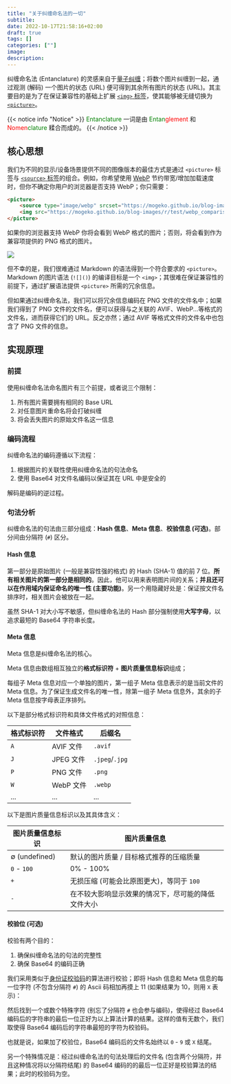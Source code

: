 ```yaml
---
title: "关于纠缠命名法的一切"
subtitle: 
date: 2022-10-17T21:58:16+02:00
draft: true
tags: []
categories: [""]
image: 
description: 
---
```


<!-- 
![](https://mogeko.github.io/blog-images/r/101/)
{{< spoiler >}}{{< /spoiler >}}
&emsp;&emsp;
 -->

纠缠命名法 (Entanclature) 的灵感来自于[量子纠缠](https://zh.wikipedia.org/wiki/量子纏結)；将数个图片纠缠到一起，通过观测 (解码) 一个图片的状态 (URL) 便可得到其余所有图片的状态 (URL)。其主要目的是为了在保证兼容性的基础上扩展 [`<img>` 标签](https://developer.mozilla.org/zh-CN/docs/Web/HTML/Element/img)，使其能够被无缝切换为 [`<picture>`](https://developer.mozilla.org/zh-CN/docs/Web/HTML/Element/picture)。

{{< notice info "Notice" >}}
<span style="color: green;">Entanclature</span> 一词是由 <span style="color: green;">Entan</span><span style="color: red;">glement</span> 和 <span style="color: red;">Nomen</span><span style="color: green;">clature</span> 糅合而成的。
{{< /notice >}}

## 核心思想

我们为不同的显示/设备场景提供不同的图像版本的最佳方式是通过 `<picture>` 标签与 [`<source>` 标签](https://developer.mozilla.org/zh-CN/docs/Web/HTML/Element/source)的组合。例如，你希望使用 [WebP](https://zh.wikipedia.org/wiki/WebP) 节约带宽/增加加载速度时，但你不确定你用户的浏览器是否支持 WebP；你只需要：

```html
<picture>
    <source type="image/webp" srcset="https://mogeko.github.io/blog-images/r/test/webp_test1.webp">
    <img src="https://mogeko.github.io/blog-images/r/test/webp_comparison.png">
</picture>
```

如果你的浏览器支持 WebP 你将会看到 WebP 格式的图片；否则，将会看到作为兼容项提供的 PNG 格式的图片。

<picture>
    <!-- TODO: 使用文字标识当前文件的格式 -->
    <source type="image/webp" srcset="https://mogeko.github.io/blog-images/r/test/webp_test1.webp">
    <img src="https://mogeko.github.io/blog-images/r/test/webp_comparison.png">
</picture>

但不幸的是，我们很难通过 Markdown 的语法得到一个符合要求的 `<picture>`。Markdown 的图片语法 (`![]()`) 的编译目标是一个 `<img>`；其很难在保证兼容性的前提下，通过扩展语法提供 `<picture>` 所需的冗余信息。

<!-- TODO: 草图解释 ![]() 与 <img> 和 <picture> 的关系-->

但如果通过纠缠命名法，我们可以将冗余信息编码在 PNG 文件的文件名中；如果我们得到了 PNG 文件的文件名，便可以获得与之关联的 AVIF、WebP...等格式的文件名，进而获得它们的 URL。反之亦然；通过 AVIF 等格式文件的文件名中也包含了 PNG 文件的信息。

<!-- TODO: 草图解释纠缠命名法的愿景 -->

## 实现原理

### 前提

使用纠缠命名法命名图片有三个前提，或者说三个限制：

1. 所有图片需要拥有相同的 Base URL
2. 对任意图片重命名将会打破纠缠
3. 将会丢失图片的原始文件名这一信息

### 编码流程

纠缠命名法的编码遵循以下流程：

1. 根据图片的关联性使用纠缠命名法的句法命名
2. 使用 Base64 对文件名编码以保证其在 URL 中是安全的

<!-- TODO: 编码流程的草图 -->

解码是编码的逆过程。

### 句法分析

纠缠命名法的句法由三部分组成：**Hash 信息**、**Meta 信息**、**校验信息 (可选)**。部分间由分隔符 (`#`) 区分。

<!-- TODO: 句法分析的草图 -->

#### Hash 信息

第一部分是原始图片 (一般是兼容性强的格式) 的 Hash (SHA-1) 值的前 7 位。**所有相关图片的第一部分是相同的**。因此，他可以用来表明图片间的关系；**并且还可以在作用域内保证命名的唯一性 (主要功能)**。另一个用隐藏好处是：保证按文件名排序时，相关图片会被放在一起。

虽然 SHA-1 对大小写不敏感，但纠缠命名法的 Hash 部分强制使用**大写字母**，以追求最短的 Base64 字符串长度。

<!-- TODO: Hash 信息的草图 -->

#### Meta 信息

Meta 信息是纠缠命名法的核心。

Meta 信息由数组相互独立的**格式标识符** + **图片质量信息标识**组成；

<!-- TODO: 表现如何分组 -->

每组子 Meta 信息对应一个单独的图片，第一组子 Meta 信息表示的是当前文件的 Meta 信息。为了保证生成文件名的唯一性，除第一组子 Meta 信息外，其余的子 Meta 信息按字母表正序排列。

<!-- TODO: 对比解释 -->

以下是部分格式标识符和具体文件格式的对照信息：

| 格式标识符  | 文件格式   | 后缀名          |
|------------|-----------|---------------|
| `A`        | AVIF 文件 | `.avif`        |
| `J`        | JPEG 文件 | `.jpeg`/`.jpg` |
| `P`        | PNG 文件  | `.png`         |
| `W`        | WebP 文件 | `.webp`        |
| ...        | ...       |  ...          |

以下是图片质量信息标识以及其具体含义：

| 图片质量信息标识 | 图片质量信息 |
|----------------|--------------|
| ∅ (undefined)  | 默认的图片质量 / 目标格式推荐的压缩质量 |
| `0` - `100`   | 0% - 100%     |
| `+`           | 无损压缩 (可能会比原图更大)，等同于 `100`   |
| `-`           | 在不较大影响显示效果的情况下，尽可能的降低文件大小 |

#### 校验位 (可选)

校验有两个目的：

1. 确保纠缠命名法的句法的完整性
2. 确保 Base64 的编码正确

我们采用类似于[身份证校验码](https://zh.wikipedia.org/wiki/校验码#各地身份证算法)的算法进行校验；即将 Hash 信息和 Meta 信息的每一位字符 (不包含分隔符 `#`) 的 Ascii 码相加再摸上 11 (如果结果为 10，则用 `X` 表示)：

<!-- TODO: 算法的公式 -->

然后找到一个或数个特殊字符 (别忘了分隔符 `#` 也会参与编码)，使得经过 Base64 编码后的字符串的最后一位正好为以上算法计算的结果。这样的值有无数个，我们取使得 Base64 编码后的字符串最短的字符为校验码。

<!-- TODO: 草图解释校验码与 Base64 的对应关系 -->

也就是说，如果加了校验位，Base64 编码后的文件名始终以 `0` - `9` 或 `X` 结尾。

另一个特殊情况是：经过纠缠命名法的句法处理后的文件名 (包含两个分隔符，并且这种情况将以分隔符结尾) 的 Base64 编码的的最后一位正好是校验算法的结果；此时的校验码为空。

<!-- TODO: 草图举个例子 -->

